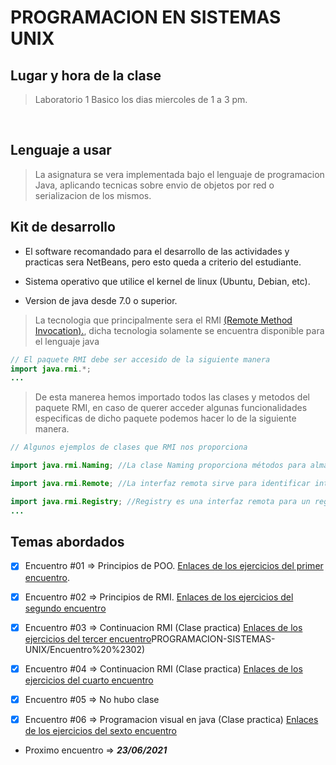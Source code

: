 # PROGRAMACION EN SISTEMAS UNIX
##

## Lugar y hora de la clase
>Laboratorio 1 Basico los dias miercoles de 1 a 3 pm.

<br>

## Lenguaje a usar
>La asignatura se vera implementada bajo el lenguaje de programacion Java, aplicando tecnicas sobre envio de objetos por red o serializacion de los mismos.

## Kit de desarrollo
- El software recomandado para el desarrollo de las actividades y practicas sera NetBeans, pero esto queda a criterio del estudiante.

- Sistema operativo que utilice el kernel de linux (Ubuntu, Debian, etc).

- Version de java desde 7.0 o superior.

>La tecnologia que principalmente sera el RMI [(Remote Method Invocation).](https://es.wikipedia.org/wiki/Java_Remote_Method_Invocation), dicha tecnologia solamente se encuentra disponible para el lenguaje java

```java
// El paquete RMI debe ser accesido de la siguiente manera
import java.rmi.*;
...
```

> De esta manerea hemos importado todos las clases y metodos del paquete RMI, en caso de querer acceder algunas funcionalidades especificas de dicho paquete podemos hacer lo de la siguiente manera.

```java
// Algunos ejemplos de clases que RMI nos proporciona

import java.rmi.Naming; //La clase Naming proporciona métodos para almacenar y obtener referencias a objetos remotos en un registro de objetos remotos.

import java.rmi.Remote; //La interfaz remota sirve para identificar interfaces cuyos métodos pueden invocarse desde una máquina virtual no local.

import java.rmi.Registry; //Registry es una interfaz remota para un registro de objetos remotos simple que proporciona métodos para almacenar y recuperar referencias de objetos remotos enlazadas con nombres de cadenas arbitrarios.
...
```

## Temas abordados
- [x] Encuentro #01 => Principios de POO. [Enlaces de los ejercicios del primer encuentro](https://github.com/DerianCordobaPerez/PROGRAMACION-SISTEMAS-UNIX/tree/Master/Encuentro%20%2301).

- [X] Encuentro #02 => Principios de RMI. [Enlaces de los ejercicios del segundo encuentro](https://github.com/DerianCordobaPerez/PROGRAMACION-SISTEMAS-UNIX/tree/Master/Encuentro%20%2302)

- [X] Encuentro #03 => Continuacion RMI (Clase practica) [Enlaces de los ejercicios del tercer encuentro](https://github.com/DerianCordobaPerez/)PROGRAMACION-SISTEMAS-UNIX/Encuentro%20%2302)

- [X] Encuentro #04 => Continuacion RMI (Clase practica) [Enlaces de los ejercicios del cuarto encuentro](https://github.com/DerianCordobaPerez/PROGRAMACION-SISTEMAS-UNIX/Encuentro%20%2302)

- [X] Encuentro #05 => No hubo clase

- [X] Encuentro #06 => Programacion visual en java (Clase practica) [Enlaces de los ejercicios del sexto encuentro]()

- Proximo encuentro => **_23/06/2021_**